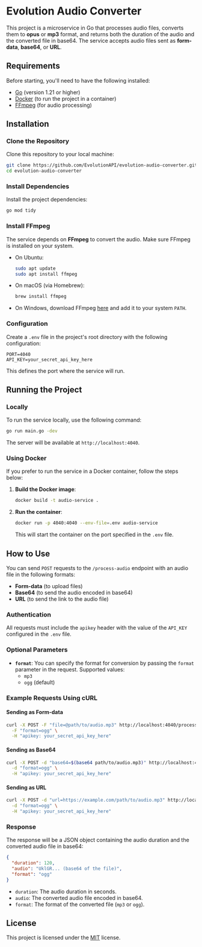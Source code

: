 # Evolution Audio Converter

This project is a microservice in Go that processes audio files, converts them to **opus** or **mp3** format, and returns both the duration of the audio and the converted file in base64. The service accepts audio files sent as **form-data**, **base64**, or **URL**.

## Requirements

Before starting, you'll need to have the following installed:

- [Go](https://golang.org/doc/install) (version 1.21 or higher)
- [Docker](https://docs.docker.com/get-docker/) (to run the project in a container)
- [FFmpeg](https://ffmpeg.org/download.html) (for audio processing)

## Installation

### Clone the Repository

Clone this repository to your local machine:

```bash
git clone https://github.com/EvolutionAPI/evolution-audio-converter.git
cd evolution-audio-converter
```

### Install Dependencies

Install the project dependencies:

```bash
go mod tidy
```

### Install FFmpeg

The service depends on **FFmpeg** to convert the audio. Make sure FFmpeg is installed on your system.

- On Ubuntu:

  ```bash
  sudo apt update
  sudo apt install ffmpeg
  ```

- On macOS (via Homebrew):

  ```bash
  brew install ffmpeg
  ```

- On Windows, download FFmpeg [here](https://ffmpeg.org/download.html) and add it to your system `PATH`.

### Configuration

Create a `.env` file in the project's root directory with the following configuration:

```env
PORT=4040
API_KEY=your_secret_api_key_here
```

This defines the port where the service will run.

## Running the Project

### Locally

To run the service locally, use the following command:

```bash
go run main.go -dev
```

The server will be available at `http://localhost:4040`.

### Using Docker

If you prefer to run the service in a Docker container, follow the steps below:

1. **Build the Docker image**:

   ```bash
   docker build -t audio-service .
   ```

2. **Run the container**:

   ```bash
   docker run -p 4040:4040 --env-file=.env audio-service
   ```

   This will start the container on the port specified in the `.env` file.

## How to Use

You can send `POST` requests to the `/process-audio` endpoint with an audio file in the following formats:

- **Form-data** (to upload files)
- **Base64** (to send the audio encoded in base64)
- **URL** (to send the link to the audio file)

### Authentication

All requests must include the `apikey` header with the value of the `API_KEY` configured in the `.env` file.

### Optional Parameters

- **`format`**: You can specify the format for conversion by passing the `format` parameter in the request. Supported values:
  - `mp3`
  - `ogg` (default)

### Example Requests Using cURL

#### Sending as Form-data

```bash
curl -X POST -F "file=@path/to/audio.mp3" http://localhost:4040/process-audio \
  -F "format=ogg" \
  -H "apikey: your_secret_api_key_here"
```

#### Sending as Base64

```bash
curl -X POST -d "base64=$(base64 path/to/audio.mp3)" http://localhost:4040/process-audio \
  -d "format=ogg" \
  -H "apikey: your_secret_api_key_here"
```

#### Sending as URL

```bash
curl -X POST -d "url=https://example.com/path/to/audio.mp3" http://localhost:4040/process-audio \
  -d "format=ogg" \
  -H "apikey: your_secret_api_key_here"
```

### Response

The response will be a JSON object containing the audio duration and the converted audio file in base64:

```json
{
  "duration": 120,
  "audio": "UklGR... (base64 of the file)",
  "format": "ogg"
}
```

- `duration`: The audio duration in seconds.
- `audio`: The converted audio file encoded in base64.
- `format`: The format of the converted file (`mp3` or `ogg`).

## License

This project is licensed under the [MIT](LICENSE) license.